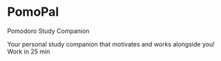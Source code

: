 # PomoPal
Pomodoro Study Companion

Your personal study companion that motivates and works alongside you!
Work in 25 min